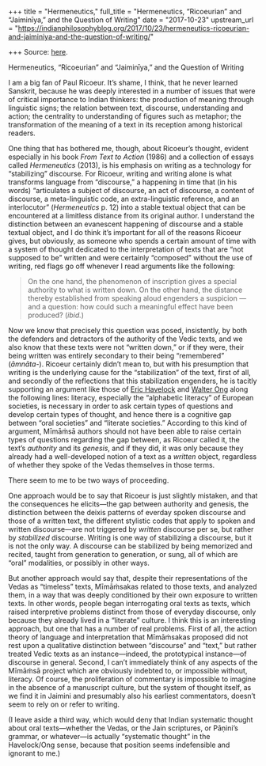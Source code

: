 +++
title = "Hermeneutics,"
full_title = "Hermeneutics, “Ricoeurian” and “Jaiminīya,” and the Question of Writing"
date = "2017-10-23"
upstream_url = "https://indianphilosophyblog.org/2017/10/23/hermeneutics-ricoeurian-and-jaiminiya-and-the-question-of-writing/"

+++
Source: [here](https://indianphilosophyblog.org/2017/10/23/hermeneutics-ricoeurian-and-jaiminiya-and-the-question-of-writing/).

Hermeneutics, “Ricoeurian” and “Jaiminīya,” and the Question of Writing

I am a big fan of Paul Ricoeur. It’s shame, I think, that he never
learned Sanskrit, because he was deeply interested in a number of issues
that were of critical importance to Indian thinkers: the production of
meaning through linguistic signs; the relation between text, discourse,
understanding and action; the centrality to understanding of figures
such as metaphor; the transformation of the meaning of a text in its
reception among historical readers.

One thing that has bothered me, though, about Ricoeur’s thought, evident
especially in his book *From Text to Action* (1986) and a collection of
essays called *Hermeneutics* (2013), is his emphasis on writing as a
technology for “stabilizing” discourse. For Ricoeur, writing and writing
alone is what transforms language from “discourse,” a happening in time
that (in his words) “articulates a subject of discourse, an act of
discourse, a content of discourse, a meta-linguistic code, an
extra-linguistic reference, and an interlocutor” (*Hermeneutics* p. 12)
into a stable textual object that can be encountered at a limitless
distance from its original author. I understand the distinction between
an evanescent happening of discourse and a stable textual object, and I
do think it’s important for all of the reasons Ricoeur gives, but
obviously, as someone who spends a certain amount of time with a system
of thought dedicated to the interpretation of texts that are “not
supposed to be” written and were certainly “composed” without the use of
writing, red flags go off whenever I read arguments like the following:

> On the one hand, the phenomenon of inscription gives a special
> authority to what is written down. On the other hand, the distance
> thereby established from speaking aloud engenders a suspicion — and a
> question: how could such a meaningful effect have been produced?
> (*ibid.*)

Now we know that precisely this question was posed, insistently, by both
the defenders and detractors of the authority of the Vedic texts, and we
also know that these texts were not “written down,” or if they were,
their being written was entirely secondary to their being “remembered”
(*āmnāta-*). Ricoeur certainly didn’t mean to, but with his presumption
that writing is the underlying cause for the “stabilization” of the
text, first of all, and secondly of the reflections that this
stabilization engenders, he is tacitly supporting an argument like those
of [Eric Havelock](https://en.wikipedia.org/wiki/Eric_A._Havelock) and
[Walter Ong](https://en.wikipedia.org/wiki/Walter_J._Ong) along the
following lines: literacy, especially the “alphabetic literacy” of
European societies, is necessary in order to ask certain types of
questions and develop certain types of thought, and hence there is a
cognitive gap between “oral societies” and “literate societies.”
According to this kind of argument, Mīmāṁsā authors should not have been
able to raise certain types of questions regarding the gap between, as
Ricoeur called it, the text’s *authority* and its *genesis*, and if they
did, it was only because they already had a well-developed notion of a
text as a *written* object, regardless of whether they spoke of the
Vedas themselves in those terms.

There seem to me to be two ways of proceeding.

One approach would be to say that Ricoeur is just slightly mistaken, and
that the consequences he elicits—the gap between authority and genesis,
the distinction between the deixis patterns of everday spoken discourse
and those of a written text, the different stylistic codes that apply to
spoken and written discourse—are not triggered by *written* discourse
per se, but rather by *stabilized* discourse. Writing is one way of
stabilizing a discourse, but it is not the only way. A discourse can be
stabilized by being memorized and recited, taught from generation to
generation, or sung, all of which are “oral” modalities, or possibly in
other ways.

But another approach would say that, despite their representations of
the Vedas as “timeless” texts, Mīmāṁsakas related to those texts, and
analyzed them, in a way that was deeply conditioned by their own
exposure to written texts. In other words, people began interrogating
oral texts as texts, which raised interpretive problems distinct from
those of everyday discourse, only because they already lived in a
“literate” culture. I think this is an interesting approach, but one
that has a number of real problems. First of all, the action theory of
language and interpretation that Mīmāṁsakas proposed did not rest upon a
qualitative distinction between “discourse” and “text,” but rather
treated Vedic texts as an instance—indeed, the prototypical instance—of
discourse in general. Second, I can’t immediately think of any aspects
of the Mīmāṁsā project which are obviously indebted to, or impossible
without, literacy. Of course, the proliferation of commentary is
impossible to imagine in the absence of a manuscript culture, but the
system of thought itself, as we find it in Jaimini and presumably also
his earliest commentators, doesn’t seem to rely on or refer to writing.

(I leave aside a third way, which would deny that Indian systematic
thought about oral texts—whether the Vedas, or the Jain scriptures, or
Pāṇini’s grammar, or whatever—is actually “systematic thought” in the
Havelock/Ong sense, because that position seems indefensible and
ignorant to me.)
